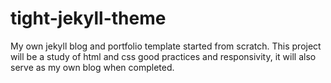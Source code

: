 # tight-jekyll-theme

My own jekyll blog and portfolio template started from scratch.
This project will be a study of html and css good practices and responsivity, it will also serve as my own blog when completed.
